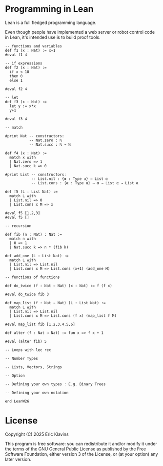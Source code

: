 
Programming in Lean
===

Lean is a full fledged programming language.

Even though people have implemented a web server or robot control code in Lean,
it's intended use is to build proof tools.


```lean
-- functions and variables
def f1 (x : Nat) := x+1
#eval f1 4

-- if expressions
def f2 (x : Nat) :=
  if x < 10
  then 0
  else 1

#eval f2 4

-- let
def f3 (x : Nat) :=
  let y := x*x
  y+1

#eval f3 4

-- match

#print Nat -- constructors:
           -- Nat.zero : ℕ
           -- Nat.succ : ℕ → ℕ

def f4 (x : Nat) :=
  match x with
  | Nat.zero => 1
  | Nat.succ k => 0

#print List -- constructors:
            -- List.nil : {α : Type u} → List α
            -- List.cons : {α : Type u} → α → List α → List α

def f5 (L : List Nat) :=
  match L with
  | List.nil => 0
  | List.cons x M => x

#eval f5 [1,2,3]
#eval f5 []

-- recursion

def fib (n : Nat) : Nat :=
  match n with
  | 0 => 1
  | Nat.succ k => n * (fib k)

def add_one (L : List Nat) :=
  match L with
  | List.nil => List.nil
  | List.cons x M => List.cons (x+1) (add_one M)

-- functions of functions

def do_twice (f : Nat → Nat) (x : Nat) := f (f x)

#eval do_twice fib 3

def map_list (f : Nat → Nat) (L : List Nat) :=
  match L with
  | List.nil => List.nil
  | List.cons x M => List.cons (f x) (map_list f M)

#eval map_list fib [1,2,3,4,5,6]

def alter (f : Nat → Nat) := fun x => f x + 1

#eval (alter fib) 5

-- Loops with lec rec

-- Number Types

-- Lists, Vectors, Strings

-- Option

-- Defining your own types : E.g. Binary Trees

-- Defining your own notation

end LeanW26
```

License
===

Copyright (C) 2025  Eric Klavins

This program is free software: you can redistribute it and/or modify
it under the terms of the GNU General Public License as published by
the Free Software Foundation, either version 3 of the License, or
(at your option) any later version.   

